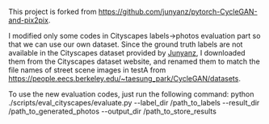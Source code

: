 This project is forked from https://github.com/junyanz/pytorch-CycleGAN-and-pix2pix.

I modified only some codes in Cityscapes labels->photos evaluation part so that we can use our own dataset. Since the ground truth labels are not available in the Cityscapes dataset provided by [Junyanz](https://affinelayer.com/pixsrv/), I downloaded them from the Cityscapes dataset website, and renamed them to match the file names of street scene images in testA from https://people.eecs.berkeley.edu/~taesung_park/CycleGAN/datasets.

To use the new evaluation codes, just run the following command:
python ./scripts/eval_cityscapes/evaluate.py --label_dir /path_to_labels --result_dir /path_to_generated_photos --output_dir /path_to_store_results

